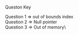 Queston Key

Question 1 => out of bounds index\
Question 2 => Null pointer\
Question 3 => Out of memory\
